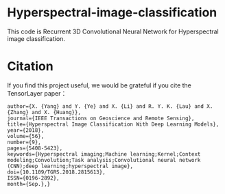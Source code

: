 # Hyperspectral-image-classification
This code is Recurrent 3D Convolutional Neural Network for Hyperspectral image classification.

# Citation
If you find this project useful, we would be grateful if you cite the TensorLayer paper：

```@ARTICLE{8340197, 
author={X. {Yang} and Y. {Ye} and X. {Li} and R. Y. K. {Lau} and X. {Zhang} and X. {Huang}}, 
journal={IEEE Transactions on Geoscience and Remote Sensing}, 
title={Hyperspectral Image Classification With Deep Learning Models}, 
year={2018}, 
volume={56}, 
number={9}, 
pages={5408-5423}, 
keywords={Hyperspectral imaging;Machine learning;Kernel;Context modeling;Convolution;Task analysis;Convolutional neural network      (CNN);deep learning;hyperspectral image}, 
doi={10.1109/TGRS.2018.2815613}, 
ISSN={0196-2892}, 
month={Sep.},}
